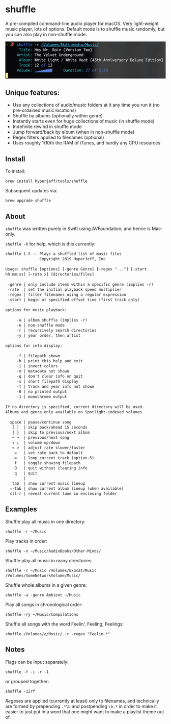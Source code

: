 shuffle
=======
A pre-compiled command-line audio player for macOS.
Very light-weight music player, lots of options.
Default mode is to shuffle music randomly,
but you can also play in non-shuffle mode.

![in action](https://github.com/hyperjeff/shuffle/blob/master/screen1.png)

## Unique features:
- Use any collections of audio/music folders at it any time you run it (no pre-ordained music locations)
- Shuffle by albums (optionally within genre)
- Instantly starts even for huge collections of music (in shuffle mode)
- Indefinite rewind in shuffle mode
- Jump forward/back by album (when in non-shuffle mode)
- Regex filters applied to filenames (optional)
- Uses roughly 1/10th the RAM of iTunes, and hardly any CPU resources

## Install
To install:
```
brew install hyperjeff/tools/shuffle
```

Subsequent updates via:
```
brew upgrade shuffle
```

## About
`shuffle` was written purely in Swift using AVFoundation, and hence is Mac-only.

`shuffle -h` for help, which is this currently:

```
shuffle 1.5 -- Plays a shuffled list of music files
               Copyright 2019 HyperJeff, Inc

Usage: shuffle [options] [-genre Genre] [-regex "..."] [-start hh:mm:ss] [-rate x] [directories/files]

 -genre | only include items within a specific genre (implies -r)
 -rate  | set the initial playback speed multiplier
 -regex | filter filenames using a regular expression
 -start | begin at specified offset time (first track only)

options for music playback:

     -a | album shuffle (implies -r)
     -n | non-shuffle mode
     -r | recursively search directories
     -y | year order, then artist

options for info display:

     -f | filepath shown
     -h | print this help and exit
     -i | invert colors
     -m | metadata not shown
     -q | don't clear info on quit
     -s | short filepath display
     -t | track and year info not shown
     -0 | no printed output
     -1 | monochrome output

If no directory is specified, current directory will be used.
Albums and genre only available on Spotlight-indexed volumes.

  space | pause/continue song
   [ ]  | skip back/ahead 15 seconds
   { }  | skip to previous/next album
   ← →  | previous/next song
   ↑ ↓  | volume up/down
   < >  | adjust rate slower/faster
    =   | set rate back to default
    ∞   | loop current track (option-5)
    f   | toggle showing filepath
    Q   | quit without clearing info
    q   | quit
        |
   tab  | show current music lineup
  ⇧-tab | show current album lineup (when available)
  ctl-r | reveal current tune in enclosing folder
```

## Examples
Shuffle play all music in one directory:
```
shuffle -r ~/Music
```

Play tracks in order:
```
shuffle -n ~/Music/AudioBooks/Other-Minds/
```

Shuffle play all music in many directories:
```
shuffle -r ~/Music /Volumes/Exocat/Music /Volumes/SomeNetworkVolume/Music/
```

Shuffle whole albums in a given genre:
```
shuffle -a -genre Ambient ~/Music
```

Play all songs in chronological order:
```
shuffle -ry ~/Music/Compilations
```

Shuffle all songs with the word Feelin', Feeling, Feelings:
```
shuffle /Volumes/∆/Music/ -r -regex "Feelin.*"
```

## Notes
Flags can be input separately:
```
shuffle -f -i -r -1
```
or grouped together:
```
shuffle -1irf
```

*Regex*es are applied (currently at least) only to filenames, and technically are formed by prepending `.*\b` and postpending `\b.*` in order to make it easier to just put in a word that one might want to make a playlist theme out of.
